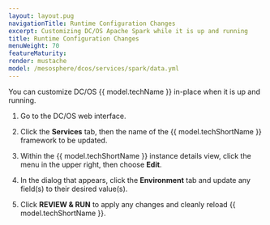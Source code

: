 ```yaml
---
layout: layout.pug
navigationTitle: Runtime Configuration Changes
excerpt: Customizing DC/OS Apache Spark while it is up and running
title: Runtime Configuration Changes
menuWeight: 70
featureMaturity:
render: mustache
model: /mesosphere/dcos/services/spark/data.yml
---
```


You can customize DC/OS {{ model.techName }} in-place when it is up and running.

1. Go to the DC/OS web interface.

1. Click the **Services** tab, then the name of the {{ model.techShortName }} framework to be updated.

1. Within the {{ model.techShortName }} instance details view, click the menu in the upper right, then choose **Edit**.

1. In the dialog that appears, click the **Environment** tab and update any field(s) to their desired value(s).

1. Click **REVIEW & RUN** to apply any changes and cleanly reload {{ model.techShortName }}.
